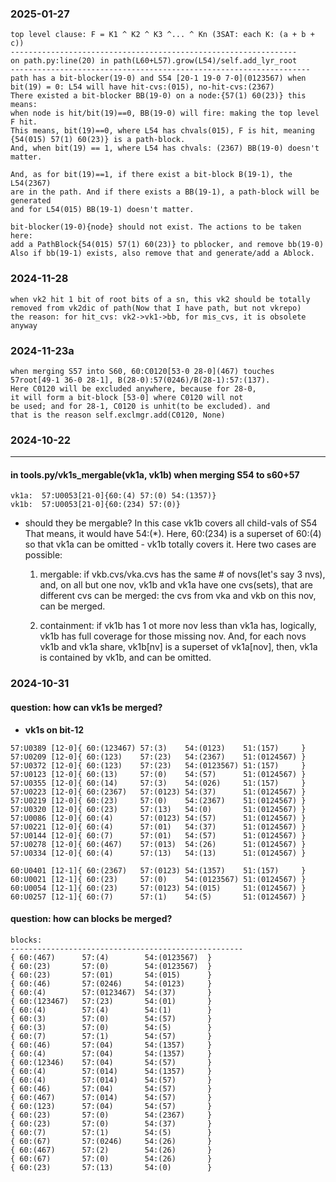 
### 2025-01-27
```
top level clause: F = K1 ^ K2 ^ K3 ^... ^ Kn (3SAT: each K: (a + b + c))
----------------------------------------------------------------
on path.py:line(20) in path(L60+L57).grow(L54)/self.add_lyr_root
-------------------------------------------------------------------
path has a bit-blocker(19-0) and S54 [20-1 19-0 7-0](0123567) when 
bit(19) = 0: L54 will have hit-cvs:(015), no-hit-cvs:(2367)
There existed a bit-blocker BB(19-0) on a node:{57(1) 60(23)} this means: 
when node is hit/bit(19)==0, BB(19-0) will fire: making the top level F hit. 
This means, bit(19)==0, where L54 has chvals(015), F is hit, meaning
{54(015) 57(1) 60(23)} is a path-block. 
And, when bit(19) == 1, where L54 has chvals: (2367) BB(19-0) doesn't matter.

And, as for bit(19)==1, if there exist a bit-block B(19-1), the L54(2367) 
are in the path. And if there exists a BB(19-1), a path-block will be generated
and for L54(015) BB(19-1) doesn't matter.

bit-blocker(19-0){node} should not exist. The actions to be taken here:
add a PathBlock{54(015) 57(1) 60(23)} to pblocker, and remove bb(19-0)
Also if bb(19-1) exists, also remove that and generate/add a Ablock.
```

### 2024-11-28
```
when vk2 hit 1 bit of root bits of a sn, this vk2 should be totally
removed from vk2dic of path(Now that I have path, but not vkrepo)
the reason: for hit_cvs: vk2->vk1->bb, for mis_cvs, it is obsolete anyway
```
### 2024-11-23a
```
when merging S57 into S60, 60:C0120[53-0 28-0](467) touches 
57root[49-1 36-0 28-1], B(28-0):57(0246)/B(28-1):57:(137). 
Here C0120 will be excluded anywhere, because for 28-0, 
it will form a bit-block [53-0] where C0120 will not 
be used; and for 28-1, C0120 is unhit(to be excluded). and
that is the reason self.exclmgr.add(C0120, None)
```
  
### 2024-10-22
---
#### in tools.py/vk1s_mergable(vk1a, vk1b) when merging S54 to s60+57
```
vk1a:  57:U0053[21-0]{60:(4) 57:(0) 54:(1357)}
vk1b:  57:U0053[21-0]{60:(234) 57:(0)}
```
- should they be mergable? In this case vk1b covers all child-vals of S54
  That means, it would have 54:(*). Here, 60:(234) is a superset of 60:(4)
  so that vk1a can be omitted - vk1b totally covers it. Here two cases are possible:

    1. mergable:
       if vkb.cvs/vka.cvs has the same # of novs(let's say 3 nvs), and, 
       on all but one nov, vk1b and vk1a have one cvs(sets), that are different cvs can be merged: the cvs from vka and vkb on this nov, can be merged.

    2. containment:
       if vk1b has 1 ot more nov less than vk1a has, logically, vk1b has full coverage for those missing nov. And, for each novs vk1b and vk1a share, vk1b[nv] is a superset of vk1a[nov], then, vk1a is contained by vk1b, and can be omitted.

### 2024-10-31
#### question: how can vk1s be merged?
- **vk1s on bit-12**
```
57:U0389 [12-0]{ 60:(123467) 57:(3)    54:(0123)    51:(157)     }
57:U0209 [12-0]{ 60:(123)    57:(23)   54:(2367)    51:(0124567) }
57:U0372 [12-0]{ 60:(123)    57:(23)   54:(0123567) 51:(157)     }
57:U0123 [12-0]{ 60:(13)     57:(0)    54:(57)      51:(0124567) }
57:U0355 [12-0]{ 60:(14)     57:(3)    54:(026)     51:(157)     }
57:U0223 [12-0]{ 60:(2367)   57:(0123) 54:(37)      51:(0124567) }
57:U0219 [12-0]{ 60:(23)     57:(0)    54:(2367)    51:(0124567) }
57:U0320 [12-0]{ 60:(23)     57:(13)   54:(0)       51:(0124567) }
57:U0086 [12-0]{ 60:(4)      57:(0123) 54:(57)      51:(0124567) }
57:U0221 [12-0]{ 60:(4)      57:(01)   54:(37)      51:(0124567) }
57:U0144 [12-0]{ 60:(7)      57:(01)   54:(57)      51:(0124567) }
57:U0278 [12-0]{ 60:(467)    57:(013)  54:(26)      51:(0124567) }
57:U0334 [12-0]{ 60:(4)      57:(13)   54:(13)      51:(0124567) }

60:U0401 [12-1]{ 60:(2367)   57:(0123) 54:(1357)    51:(157)     }
60:U0021 [12-1]{ 60:(23)     57:(0)    54:(0123567) 51:(0124567) }
60:U0054 [12-1]{ 60:(23)     57:(0123) 54:(015)     51:(0124567) }
60:U0257 [12-1]{ 60:(7)      57:(1)    54:(5)       51:(0124567) }
```

#### question: how can blocks be merged?
```
blocks:
----------------------------------------------------
{ 60:(467)      57:(4)        54:(0123567)  }
{ 60:(23)       57:(0)        54:(0123567)  }
{ 60:(23)       57:(01)       54:(015)      }
{ 60:(46)       57:(0246)     54:(0123)     }
{ 60:(4)        57:(0123467)  54:(37)       }
{ 60:(123467)   57:(23)       54:(01)       }
{ 60:(4)        57:(4)        54:(1)        }
{ 60:(3)        57:(0)        54:(57)       }
{ 60:(3)        57:(0)        54:(5)        }
{ 60:(7)        57:(1)        54:(57)       }
{ 60:(46)       57:(04)       54:(1357)     }
{ 60:(4)        57:(04)       54:(1357)     }
{ 60:(12346)    57:(04)       54:(57)       }
{ 60:(4)        57:(014)      54:(1357)     }
{ 60:(4)        57:(014)      54:(57)       }
{ 60:(46)       57:(04)       54:(57)       }
{ 60:(467)      57:(014)      54:(57)       }
{ 60:(123)      57:(04)       54:(57)       }
{ 60:(23)       57:(0)        54:(2367)     }
{ 60:(23)       57:(0)        54:(37)       }
{ 60:(7)        57:(1)        54:(5)        }
{ 60:(67)       57:(0246)     54:(26)       }
{ 60:(467)      57:(2)        54:(26)       }
{ 60:(67)       57:(0)        54:(26)       }
{ 60:(23)       57:(13)       54:(0)        }
```